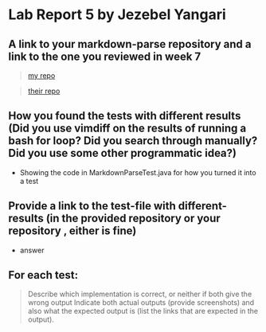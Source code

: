 # Lab Report 5 by Jezebel Yangari

## A link to your markdown-parse repository and a link to the one you reviewed in week 7
>[my repo](https://github.com/aaronchan32/markdown-parser)


>[their repo](https://github.com/httrieu/markdown-parser)

## How you found the tests with different results (Did you use vimdiff on the results of running a bash for loop? Did you search through manually? Did you use some other programmatic idea?)

- Showing the code in MarkdownParseTest.java for how you turned it into a test


## Provide a link to the test-file with different-results (in the provided repository or your repository , either is fine)
- answer

## For each test:
> Describe which implementation is correct, or neither if both give the wrong output
> Indicate both actual outputs (provide screenshots) and also what the expected output is (list the links that are expected in the output).

